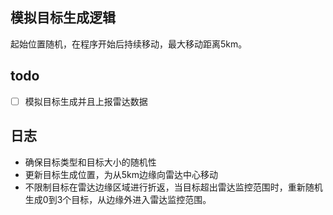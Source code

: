 ## 模拟目标生成逻辑
起始位置随机，在程序开始后持续移动，最大移动距离5km。

## todo
- [ ] 模拟目标生成并且上报雷达数据

## 日志
* 确保目标类型和目标大小的随机性
* 更新目标生成位置，为从5km边缘向雷达中心移动
* 不限制目标在雷达边缘区域进行折返，当目标超出雷达监控范围时，重新随机生成0到3个目标，从边缘外进入雷达监控范围。